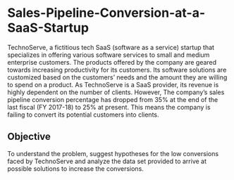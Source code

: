 # Sales-Pipeline-Conversion-at-a-SaaS-Startup
TechnoServe, a fictitious tech SaaS (software as a service) startup that specializes in offering various software services to small and medium enterprise customers. The products offered by the company are geared towards increasing productivity for its customers. Its software solutions are customized based on the customers’ needs and the amount they are willing to spend on a product.
As TechnoServe is a SaaS provider, its revenue is highly dependent on the number of clients. However, The company’s sales pipeline conversion percentage has dropped from 35% at the end of the last fiscal (FY 2017-18) to 25% at present. This means the company is failing to convert its potential customers into clients.

## Objective
To understand the problem, suggest hypotheses for the low conversions faced by TechnoServe and analyze the data set provided to arrive at possible solutions to increase the conversions.
